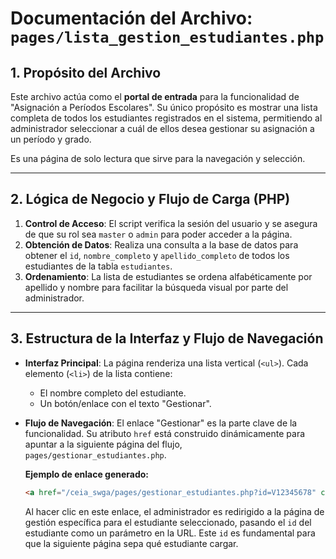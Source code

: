 # Documentación del Archivo: `pages/lista_gestion_estudiantes.php`

## 1. Propósito del Archivo

Este archivo actúa como el **portal de entrada** para la funcionalidad de "Asignación a Períodos Escolares". Su único propósito es mostrar una lista completa de todos los estudiantes registrados en el sistema, permitiendo al administrador seleccionar a cuál de ellos desea gestionar su asignación a un período y grado.

Es una página de solo lectura que sirve para la navegación y selección.

---

## 2. Lógica de Negocio y Flujo de Carga (PHP)

1.  **Control de Acceso**: El script verifica la sesión del usuario y se asegura de que su rol sea `master` o `admin` para poder acceder a la página.
2.  **Obtención de Datos**: Realiza una consulta a la base de datos para obtener el `id`, `nombre_completo` y `apellido_completo` de todos los estudiantes de la tabla `estudiantes`.
3.  **Ordenamiento**: La lista de estudiantes se ordena alfabéticamente por apellido y nombre para facilitar la búsqueda visual por parte del administrador.

---

## 3. Estructura de la Interfaz y Flujo de Navegación

*   **Interfaz Principal**: La página renderiza una lista vertical (`<ul>`). Cada elemento (`<li>`) de la lista contiene:
    *   El nombre completo del estudiante.
    *   Un botón/enlace con el texto "Gestionar".

*   **Flujo de Navegación**: El enlace "Gestionar" es la parte clave de la funcionalidad. Su atributo `href` está construido dinámicamente para apuntar a la siguiente página del flujo, `pages/gestionar_estudiantes.php`.

    **Ejemplo de enlace generado:**
    ```html
    <a href="/ceia_swga/pages/gestionar_estudiantes.php?id=V12345678" class="btn-gestionar">Gestionar</a>
    ```

    Al hacer clic en este enlace, el administrador es redirigido a la página de gestión específica para el estudiante seleccionado, pasando el `id` del estudiante como un parámetro en la URL. Este `id` es fundamental para que la siguiente página sepa qué estudiante cargar.
